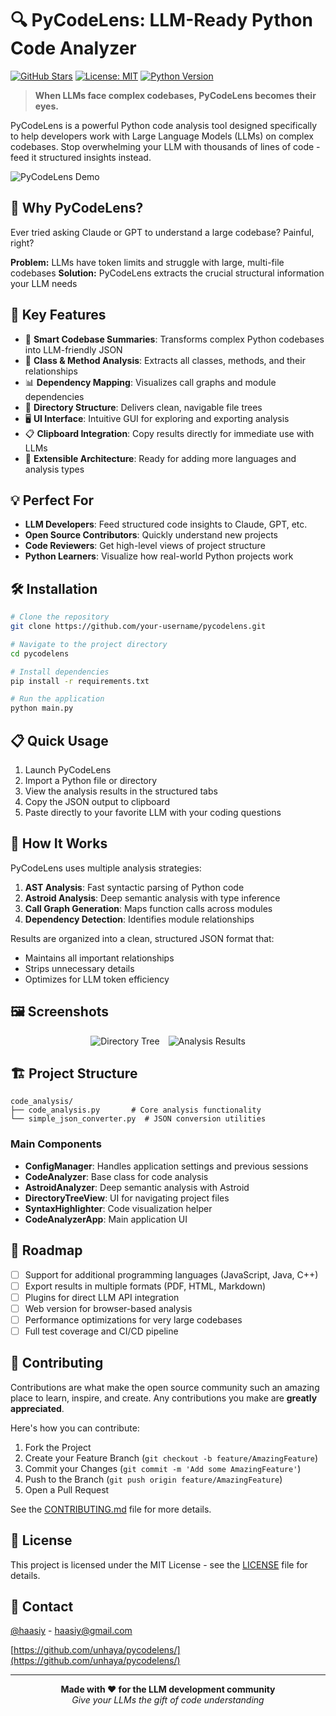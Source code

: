# 🔍 PyCodeLens: LLM-Ready Python Code Analyzer

[![GitHub Stars](https://img.shields.io/github/stars/your-username/pycodelens?style=social)](https://github.com/your-username/pycodelens)
[![License: MIT](https://img.shields.io/badge/License-MIT-yellow.svg)](https://opensource.org/licenses/MIT)
[![Python Version](https://img.shields.io/badge/python-3.7%2B-blue)](https://www.python.org/downloads/)

> **When LLMs face complex codebases, PyCodeLens becomes their eyes.**

PyCodeLens is a powerful Python code analysis tool designed specifically to help developers work with Large Language Models (LLMs) on complex codebases. Stop overwhelming your LLM with thousands of lines of code - feed it structured insights instead.

![PyCodeLens Demo](https://via.placeholder.com/800x400?text=PyCodeLens+Demo)

## 🌟 Why PyCodeLens?

Ever tried asking Claude or GPT to understand a large codebase? Painful, right?

**Problem:** LLMs have token limits and struggle with large, multi-file codebases
**Solution:** PyCodeLens extracts the crucial structural information your LLM needs

## 🚀 Key Features

- 🔄 **Smart Codebase Summaries**: Transforms complex Python codebases into LLM-friendly JSON
- 🧩 **Class & Method Analysis**: Extracts all classes, methods, and their relationships
- 📊 **Dependency Mapping**: Visualizes call graphs and module dependencies
- 🌲 **Directory Structure**: Delivers clean, navigable file trees
- 🖥️ **UI Interface**: Intuitive GUI for exploring and exporting analysis
- 📋 **Clipboard Integration**: Copy results directly for immediate use with LLMs
- 🔌 **Extensible Architecture**: Ready for adding more languages and analysis types

## 💡 Perfect For

- **LLM Developers**: Feed structured code insights to Claude, GPT, etc.
- **Open Source Contributors**: Quickly understand new projects
- **Code Reviewers**: Get high-level views of project structure
- **Python Learners**: Visualize how real-world Python projects work

## 🛠️ Installation

```bash
# Clone the repository
git clone https://github.com/your-username/pycodelens.git

# Navigate to the project directory
cd pycodelens

# Install dependencies
pip install -r requirements.txt

# Run the application
python main.py
```

## 📋 Quick Usage

1. Launch PyCodeLens
2. Import a Python file or directory
3. View the analysis results in the structured tabs
4. Copy the JSON output to clipboard
5. Paste directly to your favorite LLM with your coding questions

## 🔮 How It Works

PyCodeLens uses multiple analysis strategies:

1. **AST Analysis**: Fast syntactic parsing of Python code
2. **Astroid Analysis**: Deep semantic analysis with type inference
3. **Call Graph Generation**: Maps function calls across modules
4. **Dependency Detection**: Identifies module relationships

Results are organized into a clean, structured JSON format that:
- Maintains all important relationships
- Strips unnecessary details
- Optimizes for LLM token efficiency

## 🖼️ Screenshots

<div align="center">
  <img src="https://via.placeholder.com/400x250?text=Directory+Tree" alt="Directory Tree" style="margin-right:10px"/>
  <img src="https://via.placeholder.com/400x250?text=Analysis+Results" alt="Analysis Results"/>
</div>

## 🏗️ Project Structure

```
code_analysis/
├── code_analysis.py       # Core analysis functionality
└── simple_json_converter.py  # JSON conversion utilities
```

### Main Components

- **ConfigManager**: Handles application settings and previous sessions
- **CodeAnalyzer**: Base class for code analysis
- **AstroidAnalyzer**: Deep semantic analysis with Astroid
- **DirectoryTreeView**: UI for navigating project files
- **SyntaxHighlighter**: Code visualization helper
- **CodeAnalyzerApp**: Main application UI

## 🚀 Roadmap

- [ ] Support for additional programming languages (JavaScript, Java, C++)
- [ ] Export results in multiple formats (PDF, HTML, Markdown)
- [ ] Plugins for direct LLM API integration
- [ ] Web version for browser-based analysis
- [ ] Performance optimizations for very large codebases
- [ ] Full test coverage and CI/CD pipeline

## 👥 Contributing

Contributions are what make the open source community such an amazing place to learn, inspire, and create. Any contributions you make are **greatly appreciated**.

Here's how you can contribute:

1. Fork the Project
2. Create your Feature Branch (`git checkout -b feature/AmazingFeature`)
3. Commit your Changes (`git commit -m 'Add some AmazingFeature'`)
4. Push to the Branch (`git push origin feature/AmazingFeature`)
5. Open a Pull Request

See the [CONTRIBUTING.md](CONTRIBUTING.md) file for more details.

## 📜 License

This project is licensed under the MIT License - see the [LICENSE](LICENSE) file for details.

## 💌 Contact

[@haasiy](https://x.com/haassiy) - haasiy@gmail.com

[https://github.com/unhaya/pycodelens/](https://github.com/unhaya/pycodelens/)

---

<p align="center">
  <b>Made with ❤️ for the LLM development community</b><br>
  <i>Give your LLMs the gift of code understanding</i>
</p>
